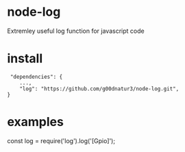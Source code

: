 # node-log
Extremley useful log function for javascript code

# install

```
 "dependencies": {
    ...,
    "log": "https://github.com/g00dnatur3/node-log.git",
}
```
 
# examples

const log = require('log').log('[Gpio]');
